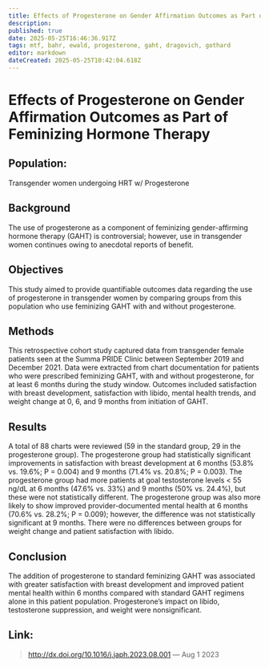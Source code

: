 ```yaml
---
title: Effects of Progesterone on Gender Affirmation Outcomes as Part of Feminizing Hormone Therapy
description: 
published: true
date: 2025-05-25T16:46:36.917Z
tags: mtf, bahr, ewald, progesterone, gaht, dragovich, gothard
editor: markdown
dateCreated: 2025-05-25T10:42:04.618Z
---
```


# Effects of Progesterone on Gender Affirmation Outcomes as Part of Feminizing Hormone Therapy

## Population:
Transgender women undergoing HRT w/ Progesterone

## Background
The use of progesterone as a component of feminizing gender-affirming hormone therapy (GAHT) is controversial; however, use in transgender women continues owing to anecdotal reports of benefit.

## Objectives
This study aimed to provide quantifiable outcomes data regarding the use of progesterone in transgender women by comparing groups from this population who use feminizing GAHT with and without progesterone.

## Methods
This retrospective cohort study captured data from transgender female patients seen at the Summa PRIDE Clinic between September 2019 and December 2021. Data were extracted from chart documentation for patients who were prescribed feminizing GAHT, with and without progesterone, for at least 6 months during the study window. Outcomes included satisfaction with breast development, satisfaction with libido, mental health trends, and weight change at 0, 6, and 9 months from initiation of GAHT.

## Results
A total of 88 charts were reviewed (59 in the standard group, 29 in the progesterone group). The progesterone group had statistically significant improvements in satisfaction with breast development at 6 months (53.8% vs. 19.6%; P = 0.004) and 9 months (71.4% vs. 20.8%; P = 0.003). The progesterone group had more patients at goal testosterone levels < 55 ng/dL at 6 months (47.6% vs. 33%) and 9 months (50% vs. 24.4%), but these were not statistically different. The progesterone group was also more likely to show improved provider-documented mental health at 6 months (70.6% vs. 28.2%; P = 0.009); however, the difference was not statistically significant at 9 months. There were no differences between groups for weight change and patient satisfaction with libido.

## Conclusion
The addition of progesterone to standard feminizing GAHT was associated with greater satisfaction with breast development and improved patient mental health within 6 months compared with standard GAHT regimens alone in this patient population. Progesterone’s impact on libido, testosterone suppression, and weight were nonsignificant.

## Link:
> http://dx.doi.org/10.1016/j.japh.2023.08.001 
> ― Aug 1 2023